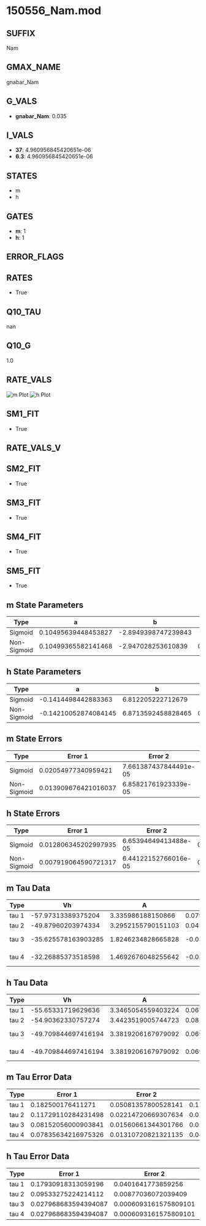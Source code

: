 # 150556_Nam.mod

## SUFFIX

Nam

## GMAX_NAME

gnabar_Nam

## G_VALS

- **gnabar_Nam**: 0.035

## I_VALS

- **37**: 4.960956845420651e-06
- **6.3**: 4.960956845420651e-06

## STATES

- m
- h

## GATES

- **m**: 1
- **h**: 1

## ERROR_FLAGS


## RATES

- True

## Q10_TAU

nan

## Q10_G

1.0

## RATE_VALS

![m Plot](/Users/pbozelos/Dropbox/icg-Chai-Panos/supermodels/output_markdown_files/Na/150556_Nam.mod/images/m.png)
![h Plot](/Users/pbozelos/Dropbox/icg-Chai-Panos/supermodels/output_markdown_files/Na/150556_Nam.mod/images/h.png)

## SM1_FIT

- True

## RATE_VALS_V

## SM2_FIT

- True

## SM3_FIT

- True

## SM4_FIT

- True

## SM5_FIT

- True

## m State Parameters

| Type | a | b | c | d |
| --- | --- | --- | --- | --- |
| Sigmoid | 0.10495639448453827 | -2.8949398747239843 |
| Non-Sigmoid | 0.10499365582141468 | -2.947028253610839 | 0.9995257553290843 | -0.008422051330770073 |

## h State Parameters

| Type | a | b | c | d |
| --- | --- | --- | --- | --- |
| Sigmoid | -0.1414498442883363 | 6.812205222712679 |
| Non-Sigmoid | -0.14210052874084145 | 6.8713592458828465 | 0.9985804945526794 | 0.005359944509158926 |

## m State Errors

| Type | Error 1 | Error 2 | Error 3 |
| --- | --- | --- | --- |
| Sigmoid | 0.02054977340959421 | 7.661387437844491e-05 | 0.013241218924502182 |
| Non-Sigmoid | 0.013909676421016037 | 6.85821761923339e-05 | 0.00896268133903946 |

## h State Errors

| Type | Error 1 | Error 2 | Error 3 |
| --- | --- | --- | --- |
| Sigmoid | 0.012806345202997935 | 6.65394649413488e-05 | 0.009816360723960795 |
| Non-Sigmoid | 0.007919064590721317 | 6.44122152766016e-05 | 0.006070146742621579 |

## m Tau Data

| Type | Vh | A | b1 | b2 | c1 | c2 | d1 | d2 | e1 | e2 |
| --- | --- | --- | --- | --- | --- | --- | --- | --- | --- | --- |
| tau 1 | -57.97313389375204 | 3.335986188150866 | 0.07983694074044652 | 0.05358637099229697 |
| tau 2 | -49.87960203974334 | 3.2952155790151103 | 0.04550201795063281 | -0.00042690497455835836 | 0.08318505576688268 | -0.0005140199097848828 |
| tau 3 | -35.625578163903285 | 1.8246234828665828 | -0.012695031810373708 | -0.0006368390032644212 | 5.250247523455844e-06 | 0.11271549462352655 | -0.0022952473629131507 | 1.159737956680809e-05 |
| tau 4 | -32.26885373518598 | 1.4692676048255642 | -0.02190055186943703 | -0.0004949868296646122 | 7.145402386684283e-06 | -1.862794821764176e-08 | 0.10758857221267985 | -0.0028630925951367513 | 2.544757027359249e-05 | -7.002901195558785e-08 |

## h Tau Data

| Type | Vh | A | b1 | b2 | c1 | c2 | d1 | d2 | e1 | e2 |
| --- | --- | --- | --- | --- | --- | --- | --- | --- | --- | --- |
| tau 1 | -55.65331719629636 | 3.3465054559403224 | 0.06712510501443818 | 0.05781837288799366 |
| tau 2 | -54.90362330757274 | 3.4423519005744723 | 0.08136713061288812 | 0.0006229241099546778 | 0.07248069141090323 | -0.0003667099235451483 |
| tau 3 | -49.709844697416194 | 3.3819206167979092 | 0.06984789822396881 | 0.0009250700164332708 | 1.1850168982451921e-05 | 0.10306590665975204 | -0.0011613532359609092 | 4.0703054714266275e-06 |
| tau 4 | -49.709844697416194 | 3.3819206167979092 | 0.06984789822396881 | 0.0009250700164332708 | 1.1850168982451921e-05 | 0.0 | 0.10306590665975204 | -0.0011613532359609092 | 4.0703054714266275e-06 | 0.0 |

## m Tau Error Data

| Type | Error 1 | Error 2 | Error 3 |
| --- | --- | --- | --- |
| tau 1 | 0.182500176411271 | 0.05081357800528141 | 0.1121655118174383 |
| tau 2 | 0.11729110284231498 | 0.02214720669307634 | 0.07208769241018416 |
| tau 3 | 0.08152056000903841 | 0.01560661344301766 | 0.050102939716902516 |
| tau 4 | 0.07835634216975326 | 0.01310720821321135 | 0.04815819576966671 |

## h Tau Error Data

| Type | Error 1 | Error 2 | Error 3 |
| --- | --- | --- | --- |
| tau 1 | 0.17930918313059196 | 0.0401641773859256 | 0.10685724461552155 |
| tau 2 | 0.09533275224214112 | 0.00877036072039409 | 0.05681245683211961 |
| tau 3 | 0.027968683594394087 | 0.0006093161575809101 | 0.016667615189812322 |
| tau 4 | 0.027968683594394087 | 0.0006093161575809101 | 0.016667615189812322 |

